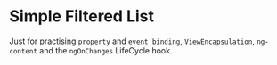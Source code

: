 # Simple Filtered List

Just for practising `property` and `event binding`, `ViewEncapsulation`, `ng-content` and the `ngOnChanges` LifeCycle hook.
